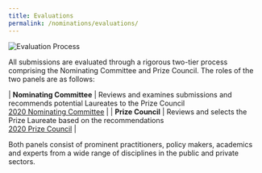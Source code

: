 ```yaml
---
title: Evaluations
permalink: /nominations/evaluations/
---
```


![Evaluation Process](/images/evaluation-process.jpg/)

All submissions are evaluated through a rigorous two-tier process comprising the Nominating Committee and Prize Council. The roles of the two panels are as follows: 

| **Nominating Committee** | Reviews and examines submissions and recommends potential Laureates to the Prize Council<br>[2020 Nominating Committee](/about/prize-jury/nominating-committee/) | 
| **Prize Council** | Reviews and selects the Prize Laureate based on the recommendations<br>[2020 Prize Council](/about/prize-jury/prize-council/) |

Both panels consist of prominent practitioners, policy makers, academics and experts from a wide range of disciplines in the public and private sectors.
